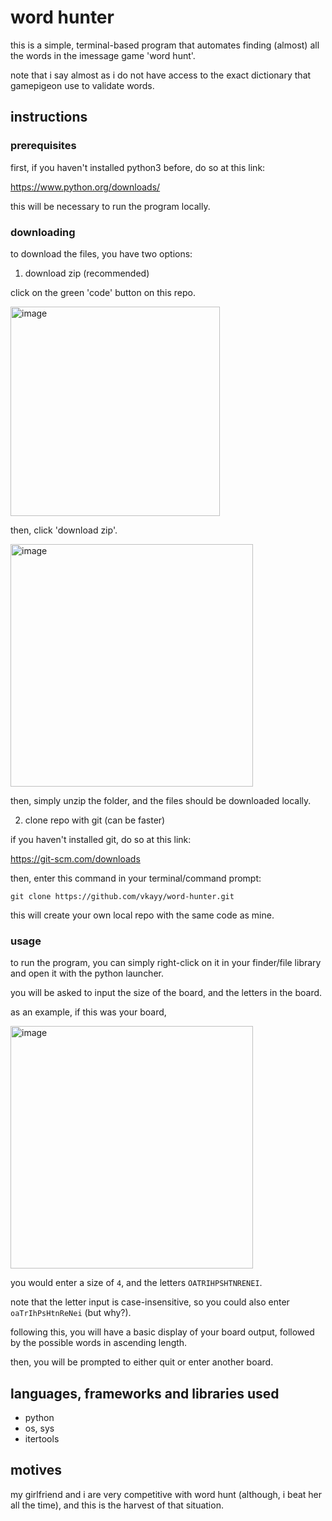 # word hunter

this is a simple, terminal-based program that automates finding (almost) all the words in the imessage game 'word hunt'.

note that i say almost as i do not have access to the exact dictionary that gamepigeon use to validate words.

## instructions

### prerequisites


first, if you haven't installed python3 before, do so at this link:

https://www.python.org/downloads/

this will be necessary to run the program locally.


### downloading


to download the files, you have two options:


1. download zip (recommended)


click on the green 'code' button on this repo.

<img width="335" alt="image" src="https://github.com/vkayy/word-hunter/assets/62311142/3f677cae-b8a6-4352-93d6-7bae332ab337">

then, click 'download zip'.

<img width="388" alt="image" src="https://github.com/vkayy/word-hunter/assets/62311142/bc86b565-1f9e-4639-aeb3-97884b6a3d24">

then, simply unzip the folder, and the files should be downloaded locally.


2. clone repo with git (can be faster)


if you haven't installed git, do so at this link:

https://git-scm.com/downloads

then, enter this command in your terminal/command prompt:

```
git clone https://github.com/vkayy/word-hunter.git
```

this will create your own local repo with the same code as mine.


### usage


to run the program, you can simply right-click on it in your finder/file library and open it with the python launcher.

you will be asked to input the size of the board, and the letters in the board.


as an example, if this was your board,

<img width="388" alt="image" src="https://github.com/vkayy/word-hunter/assets/62311142/5f545954-ded8-4869-95f2-a034562f8bb8">

you would enter a size of `4`, and the letters `OATRIHPSHTNRENEI`.

note that the letter input is case-insensitive, so you could also enter `oaTrIhPsHtnReNei` (but why?).


following this, you will have a basic display of your board output, followed by the possible words in ascending length.

then, you will be prompted to either quit or enter another board.


## languages, frameworks and libraries used

- python
- os, sys
- itertools

## motives

my girlfriend and i are very competitive with word hunt (although, i beat her all the time), and this is the harvest of that situation.
